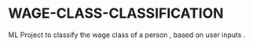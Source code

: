 # WAGE-CLASS-CLASSIFICATION
ML Project to classify  the wage class of a person , based on user inputs .
